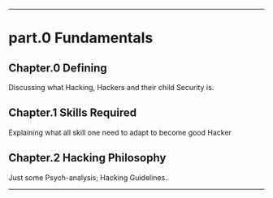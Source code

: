 ***

# part.0 Fundamentals

## Chapter.0 Defining
Discussing what Hacking, Hackers and their child Security is.

## Chapter.1 Skills Required
Explaining what all skill one need to adapt to become good Hacker

## Chapter.2 Hacking Philosophy
Just some Psych-analysis; Hacking Guidelines.

***
